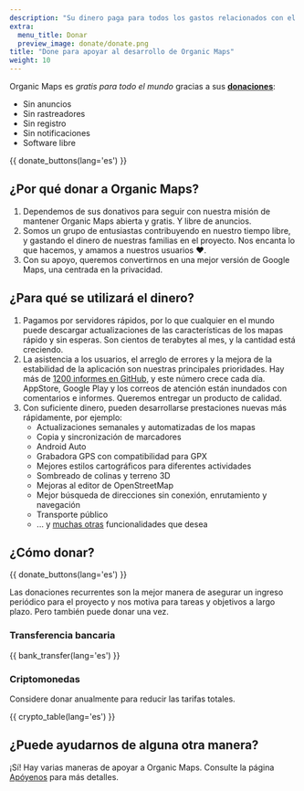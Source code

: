 ```yaml
---
description: "Su dinero paga para todos los gastos relacionados con el proyecto y nos motiva a mejorar Organic Maps."
extra:
  menu_title: Donar
  preview_image: donate/donate.png
title: "Done para apoyar al desarrollo de Organic Maps"
weight: 10
---
```


Organic Maps es _gratis para todo el mundo_ gracias a sus
**[donaciones][stripe]**:

- Sin anuncios
- Sin rastreadores
- Sin registro
- Sin notificaciones
- Software libre

{{ donate_buttons(lang='es') }}

## ¿Por qué donar a Organic Maps?

1. Dependemos de sus donativos para seguir con nuestra misión de mantener
   Organic Maps abierta y gratis. Y libre de anuncios.
2. Somos un grupo de entusiastas contribuyendo en nuestro tiempo libre, y
   gastando el dinero de nuestras familias en el proyecto. Nos encanta lo
   que hacemos, y amamos a nuestros usuarios ❤️.
3. Con su apoyo, queremos convertirnos en una mejor versión de Google Maps,
   una centrada en la privacidad.

## ¿Para qué se utilizará el dinero?

1. Pagamos por servidores rápidos, por lo que cualquier en el mundo puede
   descargar actualizaciones de las características de los mapas rápido y
   sin esperas. Son cientos de terabytes al mes, y la cantidad está
   creciendo.
2. La asistencia a los usuarios, el arreglo de errores y la mejora de la
   estabilidad de la aplicación son nuestras principales prioridades. Hay
   más de [1200 informes en GitHub][github issues], y este número crece cada
   día. AppStore, Google Play y los correos de atención están inundados con
   comentarios e informes. Queremos entregar un producto de calidad.
3. Con suficiente dinero, pueden desarrollarse prestaciones nuevas más
   rápidamente, por ejemplo:
   - Actualizaciones semanales y automatizadas de los mapas
   - Copia y sincronización de marcadores
   - Android Auto
   - Grabadora GPS con compatibilidad para GPX
   - Mejores estilos cartográficos para diferentes actividades
   - Sombreado de colinas y terreno 3D
   - Mejoras al editor de OpenStreetMap
   - Mejor búsqueda de direcciones sin conexión, enrutamiento y navegación
   - Transporte público
   - ... y [muchas otras][github issues] funcionalidades que desea

## ¿Cómo donar?

{{ donate_buttons(lang='es') }}

Las donaciones recurrentes son la mejor manera de asegurar un ingreso
periódico para el proyecto y nos motiva para tareas y objetivos a largo
plazo. Pero también puede donar una vez.

### Transferencia bancaria

{{ bank_transfer(lang='es') }}

### Criptomonedas

Considere donar anualmente para reducir las tarifas totales.

{{ crypto_table(lang='es') }}

## ¿Puede ayudarnos de alguna otra manera?

¡Sí! Hay varias maneras de apoyar a Organic Maps. Consulte la página
[Apóyenos](@/support-us/index.md) para más detalles.

[stripe]: https://donate.organicmaps.app/ "Donar vía Stripe"
[github issues]: https://github.com/organicmaps/organicmaps/issues "Informes en GitHub"
